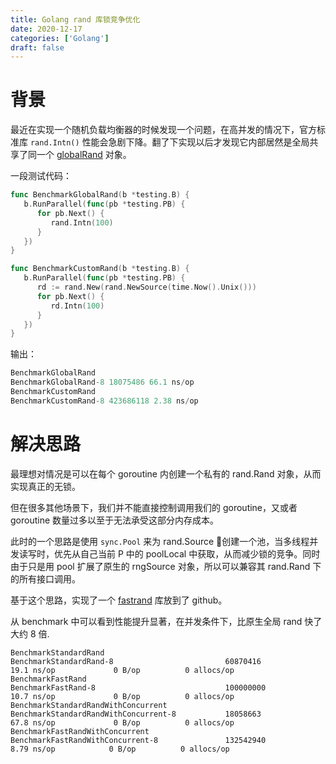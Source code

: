 ```yaml
---
title: Golang rand 库锁竞争优化
date: 2020-12-17
categories: ['Golang']
draft: false
---
```


# 背景

最近在实现一个随机负载均衡器的时候发现一个问题，在高并发的情况下，官方标准库 `rand.Intn()` 性能会急剧下降。翻了下实现以后才发现它内部居然是全局共享了同一个 [globalRand](https://github.com/golang/go/blob/master/src/math/rand/rand.go#L293) 对象。

一段测试代码：

```go
func BenchmarkGlobalRand(b *testing.B) {
   b.RunParallel(func(pb *testing.PB) {
      for pb.Next() {
         rand.Intn(100)
      }
   })
}

func BenchmarkCustomRand(b *testing.B) {
   b.RunParallel(func(pb *testing.PB) {
      rd := rand.New(rand.NewSource(time.Now().Unix()))
      for pb.Next() {
         rd.Intn(100)
      }
   })
}
```

输出：

```go
BenchmarkGlobalRand
BenchmarkGlobalRand-8 18075486 66.1 ns/op
BenchmarkCustomRand
BenchmarkCustomRand-8 423686118 2.38 ns/op
```

# 解决思路

最理想对情况是可以在每个 goroutine 内创建一个私有的 rand.Rand 对象，从而实现真正的无锁。

但在很多其他场景下，我们并不能直接控制调用我们的 goroutine，又或者 goroutine 数量过多以至于无法承受这部分内存成本。

此时的一个思路是使用 `sync.Pool` 来为 rand.Source 创建一个池，当多线程并发读写时，优先从自己当前 P 中的 poolLocal 中获取，从而减少锁的竞争。同时由于只是用 pool 扩展了原生的 rngSource 对象，所以可以兼容其 rand.Rand 下的所有接口调用。

基于这个思路，实现了一个 [fastrand](https://github.com/joway/fastrand) 库放到了 github。

从 benchmark 中可以看到性能提升显著，在并发条件下，比原生全局 rand 快了大约 8 倍.

```
BenchmarkStandardRand
BenchmarkStandardRand-8                         60870416                19.1 ns/op             0 B/op          0 allocs/op
BenchmarkFastRand
BenchmarkFastRand-8                             100000000               10.7 ns/op             0 B/op          0 allocs/op
BenchmarkStandardRandWithConcurrent
BenchmarkStandardRandWithConcurrent-8           18058663                67.8 ns/op             0 B/op          0 allocs/op
BenchmarkFastRandWithConcurrent
BenchmarkFastRandWithConcurrent-8               132542940                8.79 ns/op            0 B/op          0 allocs/op
```
